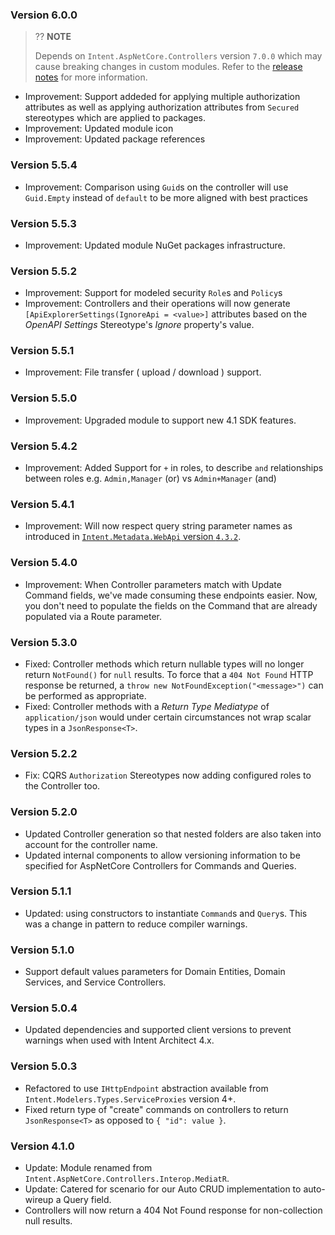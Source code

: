 ### Version 6.0.0

> ?? **NOTE**
>
> Depends on `Intent.AspNetCore.Controllers` version `7.0.0` which may cause breaking changes in custom modules. Refer to the [release notes](https://github.com/IntentArchitect/Intent.Modules.NET/blob/improvement/be-able-to-apply-multiple-authorize-attributes/Modules/Intent.Modules.AspNetCore.Controllers/release-notes.md#version-700) for more information. 

- Improvement: Support addeded for applying multiple authorization attributes as well as applying authorization attributes from `Secured` stereotypes which are applied to packages. 
- Improvement: Updated module icon
- Improvement: Updated package references

### Version 5.5.4

- Improvement: Comparison using `Guid`s on the controller will use `Guid.Empty` instead of `default` to be more aligned with best practices

### Version 5.5.3

- Improvement: Updated module NuGet packages infrastructure.

### Version 5.5.2

- Improvement: Support for modeled security `Role`s and `Policy`s
- Improvement: Controllers and their operations will now generate `[ApiExplorerSettings(IgnoreApi = <value>]` attributes based on the _OpenAPI Settings_ Stereotype's _Ignore_ property's value.

### Version 5.5.1

- Improvement: File transfer ( upload / download ) support.

### Version 5.5.0

- Improvement: Upgraded module to support new 4.1 SDK features.

### Version 5.4.2

- Improvement: Added Support for `+` in roles, to describe `and` relationships between roles e.g. `Admin,Manager` (or) vs `Admin+Manager` (and)

### Version 5.4.1

- Improvement: Will now respect query string parameter names as introduced in [`Intent.Metadata.WebApi` version `4.3.2`](https://github.com/IntentArchitect/Intent.Modules/blob/development/Modules/Intent.Modules.Metadata.WebApi/release-notes.md#version-432).

### Version 5.4.0

- Improvement: When Controller parameters match with Update Command fields, we've made consuming these endpoints easier. Now, you don't need to populate the fields on the Command that are already populated via a Route parameter.

### Version 5.3.0

- Fixed: Controller methods which return nullable types will no longer return `NotFound()` for `null` results. To force that a `404 Not Found` HTTP response be returned, a `throw new NotFoundException("<message>")` can be performed as appropriate.
- Fixed: Controller methods with a _Return Type Mediatype_ of `application/json` would under certain circumstances not wrap scalar types in a `JsonResponse<T>`.

### Version 5.2.2

- Fix: CQRS `Authorization` Stereotypes now adding configured roles to the Controller too.

### Version 5.2.0

- Updated Controller generation so that nested folders are also taken into account for the controller name.
- Updated internal components to allow versioning information to be specified for AspNetCore Controllers for Commands and Queries.

### Version 5.1.1

- Updated: using constructors to instantiate `Command`s and `Query`s. This was a change in pattern to reduce compiler warnings.

### Version 5.1.0

- Support default values parameters for Domain Entities, Domain Services, and Service Controllers.

### Version 5.0.4

- Updated dependencies and supported client versions to prevent warnings when used with Intent Architect 4.x.

### Version 5.0.3

- Refactored to use `IHttpEndpoint` abstraction available from `Intent.Modelers.Types.ServiceProxies` version 4+.
- Fixed return type of "create" commands on controllers to return `JsonResponse<T>` as opposed to `{ "id": value }`.

### Version 4.1.0

- Update: Module renamed from `Intent.AspNetCore.Controllers.Interop.MediatR`.
- Update: Catered for scenario for our Auto CRUD implementation to auto-wireup a Query field.
- Controllers will now return a 404 Not Found response for non-collection null results.
